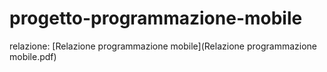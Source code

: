 # progetto-programmazione-mobile

relazione: [Relazione programmazione mobile](Relazione programmazione mobile.pdf)
